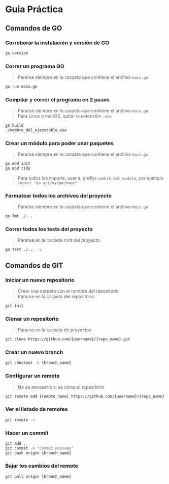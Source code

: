 # Guia Práctica

## Comandos de GO

### Corroborar la instalación y versión de GO

```bash
go version
```

### Correr un programa GO

> Pararse siempre en la carpeta que contiene el archivo `main.go`

```bash
go run main.go
```

### Compilar y correr el programa en 2 pasos

> Pararse siempre en la carpeta que contiene el archivo `main.go`<br/>Para Linux o macOS, quitar la extensión `.exe`

```bash
go build
./nombre_del_ejecutable.exe
```

### Crear un módulo para poder usar paquetes

> Pararse siempre en la carpeta que contiene el archivo `main.go`

```bash
go mod init
go mod tidy
```

> Para todos los imports, usar el prefijo `nombre_del_modulo`, por ejemplo `import "go-api/my/package"`

### Formatear todos los archivos del proyecto

> Pararse siempre en la carpeta que contiene el archivo `main.go`

```bash
go fmt ./...
```

### Correr todos los tests del proyecto

> Pararse en la carpeta root del proyecto

```bash
go test ./... -v
```

## Comandos de GIT

### Iniciar un nuevo repositorio

> Crear una carpeta con el nombre del repositorio <br /> Pararse en la carpeta del repositorio

```bash
git init
````

### Clonar un repositorio

> Pararse en la carpeta de proyectos

```bash
git clone https://github.com/{username}/{repo_name}.git
```

### Crear un nuevo branch

```bash
git checkout -b {branch_name}
```

### Configurar un remote

> No es necesario si se clona el repositorio

```bash
git remote add {remote_name} https://github.com/{username}/{repo_name}
```

### Ver el listado de remotes

```bash
git remote -v
```

### Hacer un commit

```bash
git add .
git commit -m "Commit message"
git push origin {branch_name}
```

### Bajar los cambios del remote

```bash
git pull origin {branch_name}
```
